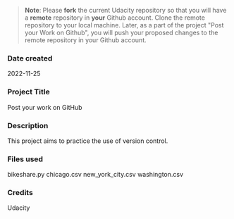 >**Note**: Please **fork** the current Udacity repository so that you will have a **remote** repository in **your** Github account. Clone the remote repository to your local machine. Later, as a part of the project "Post your Work on Github", you will push your proposed changes to the remote repository in your Github account.

### Date created
2022-11-25

### Project Title
Post your work on GitHub

### Description
This project aims to practice the use of version control.

### Files used
bikeshare.py
chicago.csv
new_york_city.csv
washington.csv

### Credits
Udacity 

